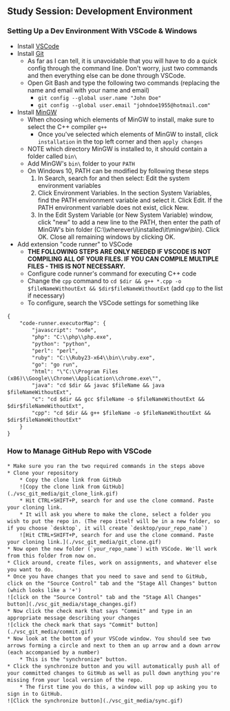 ## Study Session: Development Environment

### Setting Up a Dev Environment With VSCode & Windows
* Install [VSCode](https://code.visualstudio.com/)
* Install [Git](https://git-scm.com/downloads)
    * As far as I can tell, it is unavoidable that you will have to do a quick config through the command line. Don't worry, just two commands and then everything else can be done through VSCode.
    * Open Git Bash and type the following two commands (replacing the name and email with your name and email)
        * `git config --global user.name "John Doe"`
        * `git config --global user.email "johndoe1955@hotmail.com"`
* Install [MinGW](https://osdn.net/projects/mingw/releases/)
    * When choosing which elements of MinGW to install, make sure to select the C++ compiler `g++`
        * Once you've selected which elements of MinGW to install, click `installation` in the top left corner and then `apply changes`
    * NOTE which directory MinGW is installed to, it should contain a folder called `bin\`
    * Add MinGW's `bin\` folder to your `PATH`
    * On Windows 10, PATH can be modified by following these steps
        1. In Search, search for and then select: Edit the system environment variables
        2. Click Environment Variables. In the section System Variables, find the PATH environment variable and select it. Click Edit. If the PATH environment variable does not exist, click New.
        3. In the Edit System Variable (or New System Variable) window, click "new" to add a new line to the PATH, then enter the path of MinGW's bin folder (C:\\\wherever\i\installed\it\mingw\bin\). Click OK. Close all remaining windows by clicking OK.
* Add extension "code runner" to VSCode
    * **THE FOLLOWING STEPS ARE ONLY NEEDED IF VSCODE IS NOT COMPILING ALL OF YOUR FILES. IF YOU CAN COMPILE MULTIPLE FILES - THIS IS NOT NECESSARY.**
    * Configure code runner's command for executing C++ code
    * Change the `cpp` command to `cd $dir && g++ *.cpp -o $fileNameWithoutExt && $dir$fileNameWithoutExt` (add `cpp` to the list if necessary)
    * To configure, search the VSCode settings for something like
```
{
    "code-runner.executorMap": {
        "javascript": "node",  
        "php": "C:\\php\\php.exe",
        "python": "python",
        "perl": "perl",
        "ruby": "C:\\Ruby23-x64\\bin\\ruby.exe",
        "go": "go run",
        "html": "\"C:\\Program Files (x86)\\Google\\Chrome\\Application\\chrome.exe\"",
        "java": "cd $dir && javac $fileName && java $fileNameWithoutExt",
        "c": "cd $dir && gcc $fileName -o $fileNameWithoutExt && $dir$fileNameWithoutExt",
        "cpp": "cd $dir && g++ $fileName -o $fileNameWithoutExt && $dir$fileNameWithoutExt"
    }
}
```

### How to Manage GitHub Repo with VSCode
    * Make sure you ran the two required commands in the steps above
    * Clone your repository
        * Copy the clone link from GitHub
        ![Copy the clone link from GitHub](./vsc_git_media/git_clone_link.gif)
        * Hit CTRL+SHIFT+P, search for and use the clone command. Paste your cloning link.
        * It will ask you where to make the clone, select a folder you wish to put the repo in. (The repo itself will be in a new folder, so if you choose `desktop`, it will create `desktop/your_repo_name`)
        ![Hit CTRL+SHIFT+P, search for and use the clone command. Paste your cloning link.](./vsc_git_media/git_clone.gif)
    * Now open the new folder (`your_repo_name`) with VSCode. We'll work from this folder from now on.
    * Click around, create files, work on assignments, and whatever else you want to do.
    * Once you have changes that you need to save and send to GitHub, click on the "Source Control" tab and the "Stage All Changes" button (which looks like a '+')
    ![click on the "Source Control" tab and the "Stage All Changes" button](./vsc_git_media/stage_changes.gif)
    * Now click the check mark that says "Commit" and type in an appropriate message describing your changes
    ![click the check mark that says "Commit" button](./vsc_git_media/commit.gif)
    * Now look at the bottom of your VSCode window. You should see two arrows forming a circle and next to them an up arrow and a down arrow (each accompanied by a number)
        * This is the "synchronize" button.
    * Click the synchronize button and you will automatically push all of your committed changes to GitHub as well as pull down anything you're missing from your local version of the repo.
        * The first time you do this, a window will pop up asking you to sign in to GitHub.
    ![Click the synchronize button](./vsc_git_media/sync.gif)
